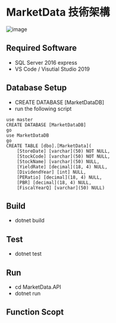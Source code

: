 # MarketData 技術架構
![image](https://docs.microsoft.com/zh-tw/dotnet/architecture/modern-web-apps-azure/media/image5-7.png) 


## Required Software
- SQL Server 2016 express
- VS Code / Visutial Studio 2019

## Database Setup
- CREATE DATABASE [MarketDataDB]
- run the following script
```
use master
CREATE DATABASE [MarketDataDB]
go
use MarketDataDB
go
CREATE TABLE [dbo].[MarketData](
	[StoreDate] [varchar](50) NOT NULL,
	[StockCode] [varchar](50) NOT NULL,
	[StockName] [varchar](50) NULL,
	[YieldRate] [decimal](18, 4) NULL,
	[DividendYear] [int] NULL,
	[PERatio] [decimal](18, 4) NULL,
	[PBR] [decimal](18, 4) NULL,
	[FiscalYearQ] [varchar](50) NULL)
```
## Build
- dotnet build

## Test
- dotnet test

## Run
- cd MarketData.API
- dotnet run

## Function Scopt
## 
